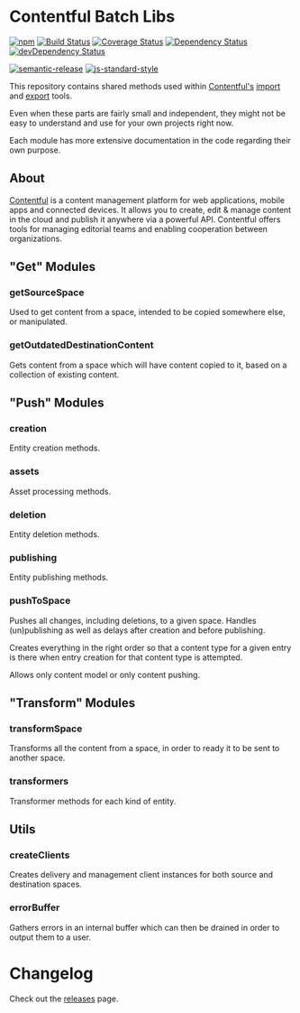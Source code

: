 # Contentful Batch Libs

[![npm](https://img.shields.io/npm/v/contentful-batch-libs.svg)](https://www.npmjs.com/package/contentful-batch-libs)
[![Build Status](https://travis-ci.org/contentful/contentful-batch-libs.svg?branch=master)](https://travis-ci.org/contentful/contentful-batch-libs)
[![Coverage Status](https://coveralls.io/repos/github/contentful/contentful-batch-libs/badge.svg?branch=master)](https://coveralls.io/github/contentful/contentful-batch-libs?branch=master)
[![Dependency Status](https://david-dm.org/contentful/contentful-batch-libs.svg)](https://david-dm.org/contentful/contentful-batch-libs)
[![devDependency Status](https://david-dm.org/contentful/contentful-batch-libs/dev-status.svg)](https://david-dm.org/contentful/contentful-batch-libs#info=devDependencies)

[![semantic-release](https://img.shields.io/badge/%20%20%F0%9F%93%A6%F0%9F%9A%80-semantic--release-e10079.svg)](https://github.com/semantic-release/semantic-release)
[![js-standard-style](https://img.shields.io/badge/code%20style-standard-brightgreen.svg)](http://standardjs.com/)

This repository contains shared methods used within [Contentful's](https://www.contentful.com) [import](https://github.com/contentful/contentful-import) and [export](https://github.com/contentful/contentful-export) tools.

Even when these parts are fairly small and independent, they might not be easy to understand and use for your own projects right now.

Each module has more extensive documentation in the code regarding their own purpose.

## About
[Contentful](https://www.contentful.com) is a content management platform for web applications, mobile apps and connected devices. It allows you to create, edit & manage content in the cloud and publish it anywhere via a powerful API. Contentful offers tools for managing editorial teams and enabling cooperation between organizations.

## "Get" Modules

### getSourceSpace

Used to get content from a space, intended to be copied somewhere else, or manipulated.

### getOutdatedDestinationContent

Gets content from a space which will have content copied to it, based on a collection
of existing content.

## "Push" Modules

### creation

Entity creation methods.

### assets

Asset processing methods.

### deletion

Entity deletion methods.

### publishing

Entity publishing methods.

### pushToSpace

Pushes all changes, including deletions, to a given space. Handles (un)publishing
as well as delays after creation and before publishing.

Creates everything in the right order so that a content type for a given entry
is there when entry creation for that content type is attempted.

Allows only content model or only content pushing.

## "Transform" Modules

### transformSpace

Transforms all the content from a space, in order to ready it to be sent to another space.

### transformers

Transformer methods for each kind of entity.

## Utils

### createClients

Creates delivery and management client instances for both source and destination spaces.

### errorBuffer

Gathers errors in an internal buffer which can then be drained in order to output them to a user.

# Changelog

Check out the [releases](https://github.com/contentful/contentful-space-sync/releases) page.
